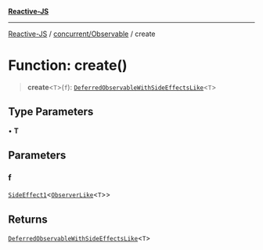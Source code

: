 [**Reactive-JS**](../../../README.md)

***

[Reactive-JS](../../../README.md) / [concurrent/Observable](../README.md) / create

# Function: create()

> **create**\<`T`\>(`f`): [`DeferredObservableWithSideEffectsLike`](../../interfaces/DeferredObservableWithSideEffectsLike.md)\<`T`\>

## Type Parameters

• **T**

## Parameters

### f

[`SideEffect1`](../../../functions/type-aliases/SideEffect1.md)\<[`ObserverLike`](../../interfaces/ObserverLike.md)\<`T`\>\>

## Returns

[`DeferredObservableWithSideEffectsLike`](../../interfaces/DeferredObservableWithSideEffectsLike.md)\<`T`\>
